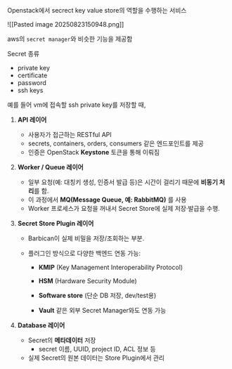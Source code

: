 
Openstack에서 secrect key value store의 역할을 수행하는 서비스

![[Pasted image 20250823150948.png]]

aws의 `secret manager`와 비슷한 기능을 제공함


Secret 종류
- private key
- certificate
- password
- ssh keys

예를 들어 vm에 접속할 ssh private key를 저장할 때, 

1. **API 레이어**
    
    - 사용자가 접근하는 RESTful API
    - secrets, containers, orders, consumers 같은 엔드포인트를 제공
    - 인증은 OpenStack **Keystone** 토큰을 통해 이뤄짐
        
    
2. **Worker / Queue 레이어**
    
    - 일부 요청(예: 대칭키 생성, 인증서 발급 등)은 시간이 걸리기 때문에 **비동기 처리**를 함.
    - 이 과정에서 **MQ(Message Queue, 예: RabbitMQ)** 를 사용
    - Worker 프로세스가 요청을 꺼내서 Secret Store에 실제 저장·발급을 수행.
        
    
3. **Secret Store Plugin 레이어**
    
    - Barbican이 실제 비밀을 저장/조회하는 부분.
        
    - 플러그인 방식으로 다양한 백엔드 연동 가능:
        
        - **KMIP** (Key Management Interoperability Protocol)
            
        - **HSM** (Hardware Security Module)
            
        - **Software store** (단순 DB 저장, dev/test용)
            
        - **Vault** 같은 외부 Secret Manager와도 연동 가능
            
        
    
4. **Database 레이어**
    
    - Secret의 **메타데이터** 저장
	    - secret 이름, UUID, project ID, ACL 정보 등
    - 실제 Secret의 원본 데이터는 Store Plugin에서 관리

